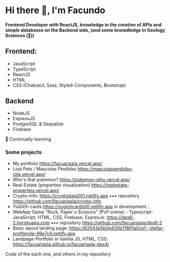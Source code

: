 # Hi there 👋, I'm Facundo
#### Frontend Developer with ReactJS, knowledge in the creation of APIs and simple databases on the Backend side, (and some knowdledge in Geology Sciences (👀)) 

## Frontend:
* JavaScript 
* TypeScript 
* ReactJS
* HTML
* CSS (ChakraUI, Sass, Styled-Components, Bootstrap)

## Backend 
* NodeJS
* ExpressJS
* PostgreSQL & Sequalize
* Firebase



🌱 Continually learning


### Some projects

* My portfolio https://facuariasla.vercel.app/
* Lost Pets / Mascotas Perdidas https://mascotasperdidas-iota.vercel.app/
* Who's that pokemon? https://pokemon-who.vercel.app/
* Real-Estate (properties visualization) https://realestate-properties.vercel.app/ 
* Crypto-info: https://cryptodata001.netlify.app
▪▪▪ repository https://github.com/facuariasla/crypto-info
* YuGiOh cards https://yugiohcards00.netlify.app in development...
* WebApp Game "Rock, Paper o Scissors" (PvP online) - Typescript-JavaScript, HTML, CSS, Firebase, ExpresJs: https://des6-2.herokuapp.com
▪▪▪ repository https://github.com/facuariasla/des6-2
* Basic layout landing page: https://62543e5b0e435b7f891a0ce1--stellar-profiterole-99e7c9.netlify.app
* Landpage-Portfolio in Vanilla JS, HTML, CSS: https://facuariasla.github.io/facuariasla-des4/


Code of the each one, and others in my repository
<!--

![GitHub Stats](https://github-readme-stats.vercel.api?username=facuariasla&theme=radical)


**facuariasla/facuariasla** is a ✨ _special_ ✨ repository because its `README.md` (this file) appears on your GitHub profile.

Here are some ideas to get you started:

- 🌱 I’m currently learning 
- 👯 I’m looking to collaborate on ...
- 🤔 I’m looking for help with ...
- 💬 Ask me about ...
- 📫 How to reach me: ...
- 😄 Pronouns: H
- ⚡ Fun fact: ...
-->
